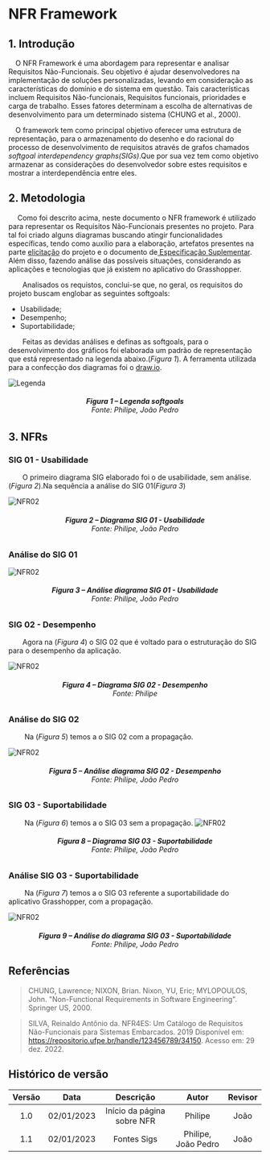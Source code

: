 # NFR Framework

## 1. Introdução

<p> &emsp;O NFR Framework é uma abordagem para representar e analisar Requisitos Não-Funcionais. Seu objetivo é ajudar desenvolvedores na implementação de soluções personalizadas, levando em consideração as características do domínio e do sistema em questão. Tais características incluem Requisitos Não-funcionais, Requisitos funcionais, prioridades e carga de trabalho. Esses fatores determinam a escolha de alternativas de desenvolvimento para um determinado sistema (CHUNG et al., 2000).</p>

<p> &emsp;O framework tem como principal objetivo oferecer uma estrutura de representação, para o armazenamento do desenho e do racional do processo de desenvolvimento de requisitos através de grafos chamados <i>softgoal interdependency graphs(SIGs)</i>.Que por sua vez tem como objetivo armazenar as considerações do desenvolvedor sobre estes requisitos e mostrar a interdependência entre eles.</p>

## 2. Metodologia

<p> &emsp; Como foi descrito acima, neste documento o NFR framework é utilizado para representar os Requisitos Não-Funcionais presentes no projeto. Para tal foi criado alguns diagramas buscando atingir funcionalidades específicas, tendo como auxílio para a elaboração, artefatos presentes na parte <a href="https://requisitos-de-software.github.io/2022.2-Grasshopper/elicitacao/perfil-do-usuario/">elicitação</a> do projeto e o documento de<a href ="https://requisitos-de-software.github.io/2022.2-Grasshopper/modelagem/especificao-suplementar/"> Especificação Suplementar</a>. Além disso, fazendo análise das possíveis situações, considerando as aplicações e tecnologias que já existem no aplicativo do Grasshopper.</p>

&emsp;&emsp;Analisados os requistos, conclui-se que, no geral, os requisitos do projeto buscam englobar as seguintes softgoals:

- Usabilidade;
- Desempenho;
- Suportabilidade;

&emsp;&emsp;Feitas as devidas análises e definas as softgoals, para o desenvolvimento dos gráficos foi elaborada um padrão de representação que está representado na legenda abaixo.(<i>Figura 1</i>). A ferramenta utilizada para a confecção dos diagramas foi o <a href="https://app.diagrams.net">draw.io</a>.

![Legenda](../assest/legenda1.jpeg)
<figcaption align='center'>
 <h6> <b>Figura 1 – Legenda <i>softgoals</i></b><br>
  Fonte: Philipe, João Pedro </h6>
</figcaption>

## 3. NFRs

### SIG 01 - Usabilidade

&emsp;&emsp;O primeiro diagrama SIG elaborado foi o de usabilidade, sem análise.(<i>Figura 2</i>).Na sequência a análise do SIG 01(<i>Figura 3</i>)

![NFR02](../assest/usacom.png)
<figcaption align='center'>
 <h6> <b>Figura 2 – Diagrama SIG 01 - Usabilidade</b><br>
  Fonte: Philipe, João Pedro </h6>
</figcaption>

### Análise do SIG 01
![NFR02](../assest/usasem.png)
<figcaption align='center'>
 <h6> <b>Figura 3 – Análise diagrama SIG 01 - Usabilidade </b><br>
  Fonte: Philipe, João Pedro </h6>
</figcaption>


### SIG 02 - Desempenho

&emsp;&emsp;Agora na (<i>Figura 4</i>) o SIG 02 que é voltado para o estruturação do SIG para o desempenho da aplicação.

![NFR02](../assest/11desem-nfr-sem.png.png)
<figcaption align='center'>
 <h6> <b>Figura 4 – Diagrama SIG 02 - Desempenho </b><br>
  Fonte: Philipe </h6>
</figcaption>

### Análise do SIG 02

&emsp;&emsp; Na (<i>Figura 5</i>) temos a o SIG 02 com a propagação.

![NFR02](../assest/11desem-nfr.png)
<figcaption align='center'>
 <h6> <b>Figura 5 –  Análise diagrama SIG 02 - Desempenho </b><br>
  Fonte: Philipe, João Pedro </h6>
</figcaption>


### SIG 03 - Suportabilidade

&emsp;&emsp; Na (<i>Figura 6</i>) temos a o SIG 03 sem a propagação.
![NFR02](../assest/NRF-supp.png)
<figcaption align='center'>
 <h6> <b>Figura 8 – Diagrama SIG 03 - Suportabilidade </b><br>
  Fonte: Philipe, João Pedro </h6>
</figcaption>

### Análise SIG 03 - Suportabilidade
&emsp;&emsp; Na (<i>Figura 7</i>) temos a o SIG 03 referente a suportabilidade do aplicativo Grasshopper, com a propagação.

![NFR02](../assest/NRF-suppanalise.png)
<figcaption align='center'>
 <h6> <b>Figura 9 – Análise do diagrama SIG 03 - Suportabilidade </b><br>
  Fonte: Philipe, João Pedro </h6>
</figcaption>


## Referências

> CHUNG, Lawrence; NIXON, Brian. Nixon, YU, Eric; MYLOPOULOS, John. "Non-Functional Requirements in Software Engineering". Springer US, 2000.

> SILVA, Reinaldo Antônio da. NFR4ES: Um Catálogo de Requisitos Não-Funcionais para Sistemas Embarcados. 2019 Disponível em: <https://repositorio.ufpe.br/handle/123456789/34150>. Acesso em: 29 dez. 2022.


## Histórico de versão

| Versão |    Data    |          Descrição          |      Autor      |     Revisor      |
| :----: | :--------: | :-------------------------: | :-------------: | :--------------: |
|  1.0   | 02/01/2023 | Início da página sobre NFR  |   Philipe   | João |
|  1.1   | 02/01/2023 | Fontes Sigs  |   Philipe, João Pedro   | João |
